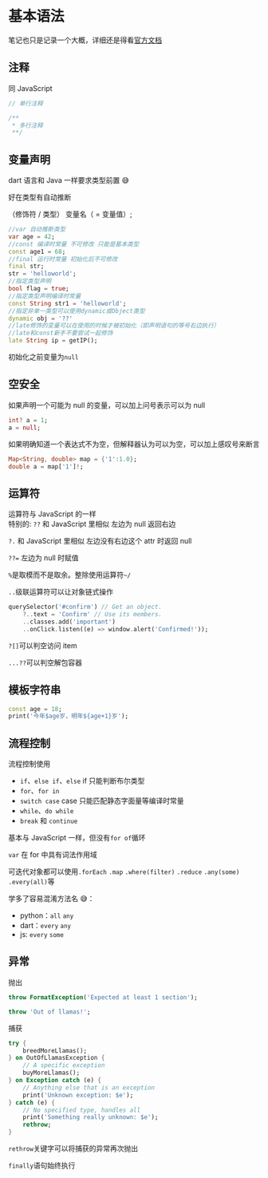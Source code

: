 # 基本语法

笔记也只是记录一个大概，详细还是得看[官方文档](https://dart.dev/language)

## 注释

同 JavaScript

```dart
// 单行注释

/**
 * 多行注释
 **/
```

## 变量声明

dart 语言和 Java 一样要求类型前置 😅

好在类型有自动推断

（修饰符 / 类型） 变量名（ = 变量值）;

```dart
//var 自动推断类型
var age = 42;
//const 编译时常量 不可修改 只能是基本类型
const age1 = 68;
//final 运行时常量 初始化后不可修改
final str;
str = 'helloworld';
//指定类型声明
bool flag = true;
//指定类型声明编译时常量
const String str1 = 'helloworld';
//指定非单一类型可以使用dynamic或Object类型
dynamic obj = '??'
//late修饰的变量可以在使用的时候才被初始化（即声明语句的等号右边执行）
//late和const新手不要尝试一起修饰
late String ip = getIP();
```

初始化之前变量为`null`

## 空安全

如果声明一个可能为 null 的变量，可以加上问号表示可以为 null

```dart
int? a = 1;
a = null;
```

如果明确知道一个表达式不为空，但解释器认为可以为空，可以加上感叹号来断言

```dart
Map<String, double> map = {'1':1.0};
double a = map['1']!;
```

## 运算符

运算符与 JavaScript 的一样  
特别的:
`??` 和 JavaScript 里相似 左边为 null 返回右边

`?.` 和 JavaScript 里相似 左边没有右边这个 attr 时返回 null

`??=` 左边为 null 时赋值

`%`是取模而不是取余。整除使用运算符`~/`

`..`级联运算符可以让对象链式操作

```dart
querySelector('#confirm') // Get an object.
    ?..text = 'Confirm' // Use its members.
    ..classes.add('important')
    ..onClick.listen((e) => window.alert('Confirmed!'));
```

`?[]`可以判空访问 item

`...??`可以判空解包容器

## 模板字符串

```dart
const age = 18;
print('今年$age岁，明年${age+1}岁');
```

## 流程控制

流程控制使用

- `if`、`else if`、`else` if 只能判断布尔类型
- `for`、`for in`
- `switch case` case 只能匹配静态字面量等编译时常量
- `while`、`do while`
- `break` 和 `continue`

基本与 JavaScript 一样，但没有`for of`循环

`var` 在 for 中具有词法作用域

可迭代对象都可以使用`.forEach` `.map` `.where(filter)` `.reduce` `.any(some)` `.every(all)`等

学多了容易混淆方法名 😅：

- python：`all` `any`
- dart：`every` `any`
- js: `every` `some`

## 异常

抛出

```dart
throw FormatException('Expected at least 1 section');

throw 'Out of llamas!';
```

捕获

```dart
try {
    breedMoreLlamas();
} on OutOfLlamasException {
    // A specific exception
    buyMoreLlamas();
} on Exception catch (e) {
    // Anything else that is an exception
    print('Unknown exception: $e');
} catch (e) {
    // No specified type, handles all
    print('Something really unknown: $e');
    rethrow;
}
```

`rethrow`关键字可以将捕获的异常再次抛出

`finally`语句始终执行

